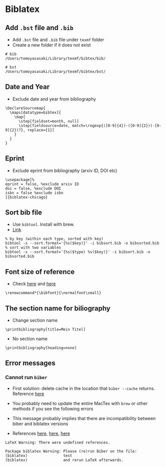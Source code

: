 # Biblatex

## Add `.bst` file and `.bib`
* Add `.bst` file and `.bib` file under `texmf` folder
* Create a new folder if it does not exist

```
# bib
/Users/tomoyasasaki/Library/texmf/bibtex/bib/

# bst
/Users/tomoyasasaki/Library/texmf/bibtex/bst/
```

## Date and Year
* Exclude date and year from bibliography
```
\DeclareSourcemap{
  \maps[datatype=bibtex]{
    \map{
      \step[fieldset=month, null]
      \step[fieldsource=date, match=\regexp{([0-9]{4})-([0-9]{2})(-[0-9]{2})?}, replace={1}]
    }
  }
}
```

## Eprint
* Exclude eprint from bibliography (arxiv ID, DOI etc)
```
\usepackage[%
eprint = false, %exclude arxiv ID
doi = false, %exclude DOI
isbn = false %exclude isbn
]{biblatex-chicago} 
```

## Sort bib file
* Use `bibtool`. Install with brew.
* [Link](https://tex.stackexchange.com/questions/426341/using-bibtool-to-sort-a-bib-file-by-types-and-keys-alphabetically)

```
% by key (within each type, sorted with key)
bibtool -s --sort.format='{%s($key)}' -i bibsort.bib -o bibsorted.bib
% sort with two variables
bibtool -s --sort.format='{%s($type) %s($key)}' -i bibsort.bib -o bibsorted.bib
```

## Font size of reference

* Check [here](https://tex.stackexchange.com/questions/474994/biblatex-biber-atnextbibliography-and-fontsize) and [here](https://tex.stackexchange.com/questions/205432/with-biblatex-how-do-i-make-the-fontsize-of-the-bibliography-smaller)

```
\renewcommand*{\bibfont}{\normalfont\small}
```

## The section name for biliography
* Change section name

```
\printbibliography[title=Mein Titel]

```

* No section name

```
\printbibliography[heading=none]

```

## Error messages

### Cannot run `biber`
* First solution: delete cache in the location that `biber --cache` returns. Reference [here](https://tex.stackexchange.com/questions/579291/biber-exiting-with-error-code-2-but-no-error-messages)

* You probably need to update the entire MacTex with `brew` or other methods if you see the following errors
* This message probably implies that there are incompatibility between biber and biblatex versions
* References [here](https://bbs.archlinux.org/viewtopic.php?id=278226), [here](https://tex.stackexchange.com/questions/286706/troubleshooting-for-biber), [here](https://tex.stackexchange.com/questions/633088/biber-biblatex-error-after-update)

```
LaTeX Warning: There were undefined references.

Package biblatex Warning: Please (re)run Biber on the file:
(biblatex)                test
(biblatex)                and rerun LaTeX afterwards.
```